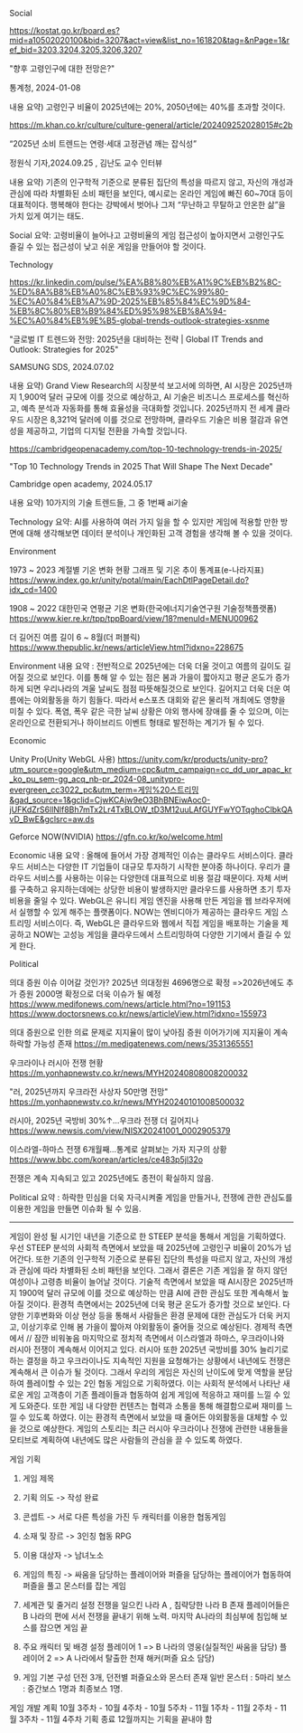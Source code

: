 Social

https://kostat.go.kr/board.es?mid=a10502020100&bid=3207&act=view&list_no=161820&tag=&nPage=1&ref_bid=3203,3204,3205,3206,3207

"향후 고령인구에 대한 전망은?"

통계청, 2024-01-08 

내용 요약) 고령인구 비율이 2025년에는 20%, 2050년에는 40%를 초과할 것이다.

https://m.khan.co.kr/culture/culture-general/article/202409252028015#c2b

“2025년 소비 트렌드는 연령·세대 고정관념 깨는 잡식성”

정원식 기자,2024.09.25 , 김난도 교수 인터뷰

내용 요약) 	기존의 인구학적 기준으로 분류된 집단의 특성을 따르지 않고, 자신의 개성과 관심에 따라 차별화된 소비 패턴을 보인다, 
		예시로는 온라인 게임에 빠진 60~70대 등이 대표적이다.
		행복해야 한다는 강박에서 벗어나 그저 “무난하고 무탈하고 안온한 삶”을 가치 있게 여기는 태도.

Social 요약:
고령비율이 늘어나고 고령비율의 게임 접근성이 높아지면서 고령인구도 즐길 수 있는 접근성이 낮고 쉬운 게임을 만들어야 할 것이다.


Technology

https://kr.linkedin.com/pulse/%EA%B8%80%EB%A1%9C%EB%B2%8C-%ED%8A%B8%EB%A0%8C%EB%93%9C%EC%99%80-%EC%A0%84%EB%A7%9D-2025%EB%85%84%EC%9D%84-%EB%8C%80%EB%B9%84%ED%95%98%EB%8A%94-%EC%A0%84%EB%9E%B5-global-trends-outlook-strategies-xsnme

"글로벌 IT 트렌드와 전망: 2025년을 대비하는 전략 | Global IT Trends and Outlook: Strategies for 2025"

SAMSUNG SDS, 2024.07.02

내용 요약) 	Grand View Research의 시장분석 보고서에 의하면, AI 시장은 2025년까지 1,900억 달러 규모에 이를 것으로 예상하고, AI 기술은 비즈니스 프로세스를
		혁신하고, 예측 분석과 자동화를 통해 효율성을 극대화할 것입니다. 2025년까지 전 세계 클라우드 시장은 8,321억 달러에 이를 것으로 전망하며, 클라우드
		기술은 비용 절감과 유연성을 제공하고, 기업의 디지털 전환을 가속할 것입니다.

https://cambridgeopenacademy.com/top-10-technology-trends-in-2025/

"Top 10 Technology Trends in 2025 That Will Shape The Next Decade"

Cambridge open academy, 2024.05.17

내용 요약) 10가지의 기술 트렌드들, 그 중 1번째 ai기술

Technology 요약:
AI를 사용하여 여러 가지 일을 할 수 있지만 게임에 적용할 만한 방면에 대해 생각해보면 데이터 분석이나 개인화된 고객 경험을 생각해 볼 수 있을 것이다. 

Environment

1973 ~ 2023 계절별 기온 변화 현황 그래프 및 기온 추이 통계표(e-나라지표)
https://www.index.go.kr/unity/potal/main/EachDtlPageDetail.do?idx_cd=1400

1908 ~ 2022 대한민국 연평균 기온 변화(한국에너지기술연구원 기술정책플랫폼)
https://www.kier.re.kr/tpp/tppBoard/view/18?menuId=MENU00962

더 길어진 여름 길이 6 ~ 8월(더 퍼블릭)
https://www.thepublic.kr/news/articleView.html?idxno=228675

Environment 내용 요약 : 전반적으로 2025년에는 더욱 더울 것이고 여름의 길이도 길어질 것으로 보인다. 이를 통해 알 수 있는 점은 봄과 가을이 짧아지고 평균 온도가 증가하게 되면 우리나라의 겨울 날씨도 점점 따뜻해질것으로 보인다. 길어지고 더욱 더운 여름에는 야외활동을 하기 힘들다. 따라서 e스포츠 대회와 같은 물리적 개최에도 영향을 미칠 수 있다. 폭염, 폭우 같은 극한 날씨 상황은 야외 행사에 장애를 줄 수 있으며, 이는 온라인으로 전환되거나 하이브리드 이벤트 형태로 발전하는 계기가 될 수 있다.

Economic

Unity Pro(Unity WebGL 사용)
https://unity.com/kr/products/unity-pro?utm_source=google&utm_medium=cpc&utm_campaign=cc_dd_upr_apac_kr_ko_pu_sem-gg_acq_nb-pr_2024-08_unitypro-evergreen_cc3022_pc&utm_term=게임%20스트리밍&gad_source=1&gclid=CjwKCAjw9eO3BhBNEiwAoc0-jUFKdZrS6llNlf8Bh7mTx2Lr4TxBLOW_tD3M12uuLAfGUYFwYOTqghoClbkQAvD_BwE&gclsrc=aw.ds

Geforce NOW(NVIDIA)
https://gfn.co.kr/ko/welcome.html

Economic 내용 요약 : 올해에 들어서 가장 경제적인 이슈는 클라우드 서비스이다. 클라우드 서비스는 다양한 IT 기업들이 대규모 투자하기 시작한 분야중 하나이다. 우리가 클라우드 서비스를 사용하는 이유는 다양한데 대표적으로 비용 절감 때문이다. 자체 서버를 구축하고 유지하는데에는 상당한 비용이 발생하지만 클라우드를 사용하면 초기 투자 비용을 줄일 수 있다.
WebGL은 유니티 게임 엔진을 사용해 만든 게임을 웹 브라우저에서 실행할 수 있게 해주는 플랫폼이다. NOW는 엔비디아가 제공하는 클라우드 게임 스트리밍 서비스이다. 즉, WebGL은 클라우드와 웹에서 직접 게임을 배포하는 기술을 제공하고 NOW는 고성능 게임을 클라우드에서 스트리밍하여 다양한 기기에서 즐길 수 있게 한다.

Political

의대 증원 이슈 이어갈 것인가?
2025년 의대정원 4696명으로 확정
=>2026년에도 추가 증원 2000명 확정으로 더욱 이슈가 될 예정
https://www.medifonews.com/news/article.html?no=191153
https://www.doctorsnews.co.kr/news/articleView.html?idxno=155973

의대 증원으로 인한 의료 문제로 지지율이 많이 낮아짐 
증원 이어가기에 지지율이 계속 하락할 가능성 존재
https://m.medigatenews.com/news/3531365551

우크라이나 러시아 전쟁 현황
https://m.yonhapnewstv.co.kr/news/MYH20240808008200032

"러, 2025년까지 우크라전 사상자 50만명 전망"
https://m.yonhapnewstv.co.kr/news/MYH20240101008500032

러시아, 2025년 국방비 30%↑…우크라 전쟁 더 길어지나
https://www.newsis.com/view/NISX20241001_0002905379

이스라엘-하마스 전쟁 6개월째…통계로 살펴보는 가자 지구의 상황
https://www.bbc.com/korean/articles/ce483p5jl32o

전쟁은 계속 지속되고 있고 2025년에도 종전이 확실하지 않음.

Political 요약 : 하락한 민심을 더욱 자극시켜줄 게임을 만들거나, 전쟁에 관한 관심도를 이용한 게임을 만들면 이슈화 될 수 있음.


-------------------------------------------------------------------------------------
게임이 완성 될 시기인 내년을 기준으로 한 STEEP 분석을 통해서 게임을 기획하였다.
우선 STEEP 분석의 사회적 측면에서 보았을 때 2025년에 고령인구 비율이 20%가 넘어간다. 또한 기존의 인구학적 기준으로 분류된 집단의 특성을 따르지 않고, 자신의 개성과 관심에 따라 차별화된 소비 패턴을 보인다. 그래서 결론은 기존 게임을 잘 하지 않던 여성이나 고령층 비율이 늘어날 것이다. 
기술적 측면에서 보았을 때 AI시장은 2025년까지 1900억 달러 규모에 이를 것으로 예상하는 만큼 AI에 관한 관심도 또한 계속해서 높아질 것이다.
환경적 측면에서는 2025년에 더욱 평균 온도가 증가할 것으로 보인다. 다양한 기후변화와 이상 현상 등을 통해서 사람들은 환경 문제에 대한 관심도가 더욱 커지고, 이상기후로 인해 봄 가을이 짧아져 야외활동이 줄어들 것으로 예상된다.
경제적 측면에서 // 잠깐 비워놓음
마지막으로 정치적 측면에서 이스라엘과 하마스, 우크라이나와 러시아 전쟁이 계속해서 이어지고 있다. 러시아 또한 2025년 국방비를 30% 늘리기로 하는 결정을 하고 우크라이나도 지속적인 지원을 요청해가는 상황에서 내년에도 전쟁은 계속해서 큰 이슈가 될 것이다. 
그래서 우리의 게임은 자신의 난이도에 맞게 역할을 분담하여 플레이할 수 있는 2인 협동 게임으로 기획하였다. 이는 사회적 분석에서 나타난 새로운 게임 고객층이 기존 플레이들과 협동하여 쉽게 게임에 적응하고 재미를 느낄 수 있게 도와준다. 또한 게임 내 다양한 컨텐츠는 협력과 소통을 통해 해결함으로써 재미를 느낄 수 있도록 하였다. 이는 환경적 측면에서 보았을 때 줄어든 야외활동을 대체할 수 있을 것으로 예상한다.
게임의 스토리는 최근 러시아 우크라이나 전쟁에 관련한 내용들을 모티브로 계획하여 내년에도 많은 사람들의 관심을 끌 수 있도록 하였다.


게임 기획
1.	게임 제목
2.	기획 의도 -> 작성 완료
3.	콘셉트 -> 서로 다른 특성을 가진 두 캐릭터를 이용한 협동게임
4.	소재 및 장르 -> 3인칭 협동 RPG
5.	이용 대상자 -> 남녀노소
6.	게임의 특징 -> 싸움을 담당하는 플레이어와 퍼즐을 담당하는 플레이어가 협동하여 퍼즐을 풀고 몬스터를 잡는 게임
7.	세계관 및 줄거리 설정 
전쟁을 일으킨 나라 A , 침략당한 나라 B 존재
플레이어들은 B 나라의 편에 서서 전쟁을 끝내기 위해 노력.
마지막 A나라의 최심부에 침입해 보스를 잡으면 게임 끝
8.	주요 캐릭터 및 배경 설정
플레이어 1 => B 나라의 영웅(실질적인 싸움을 담당)
플레이어 2 => A 나라에서 탈출한 천재 해커(퍼즐 요소 담당)

9.	게임 기본 구성
던전 3개, 던전별 퍼즐요소와 몬스터 존재
일반 몬스터 : 5마리
보스 : 중간보스 1명과 최종보스 1명.

게임 개발 계획
10월 3주차 - 
10월 4주차 - 
10월 5주차 - 
11월 1주차 - 
11월 2주차 - 
11월 3주차 - 
11월 4주차 기획 종료
12월까지는 기획을 끝내야 함
